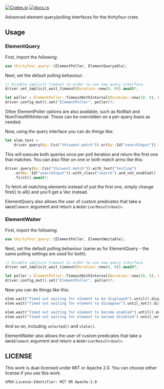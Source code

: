 [![Crates.io](https://img.shields.io/crates/v/thirtyfour_query.svg?style=for-the-badge)](https://crates.io/crates/thirtyfour_query)
[![docs.rs](https://img.shields.io/badge/docs.rs-thirtyfour_query-blue?style=for-the-badge)](https://docs.rs/thirtyfour_query)

Advanced element query/polling interfaces for the thirtyfour crate.

## Usage

### ElementQuery 

First, import the following:
```rust
use thirtyfour_query::{ElementPoller, ElementQueryable};
```

Next, set the default polling behaviour:
```rust 
// Disable implicit timeout in order to use new query interface.
driver.set_implicit_wait_timeout(Duration::new(0, 0)).await?;

let poller = ElementPoller::TimeoutWithInterval(Duration::new(20, 0), Duration::from_millis(500));
driver.config_mut().set("ElementPoller", poller)?;
```

Other ElementPoller options are also available, such as NoWait and NumTriesWithInterval.
These can be overridden on a per-query basis as needed.

Now, using the query interface you can do things like:

```rust
let elem_text = 
    driver.query(By::Css("thiswont.match")).or(By::Id("searchInput")).first().await?;
```
    
This will execute both queries once per poll iteration and return the first one that matches.
You can also filter on one or both match arms like this:

```rust
driver.query(By::Css("thiswont.match")).with_text("testing")
    .or(By::Id("searchInput")).with_class("search").and_not_enabled()
    .first().await?;
```

To fetch all matching elements instead of just the first one, simply change first() to all() 
and you'll get a Vec instead.

ElementQuery also allows the user of custom predicates that take a `&WebElement` argument
and return a `WebDriverResult<bool>`.

### ElementWaiter

First, import the following:
```rust
use thirtyfour_query::{ElementPoller, ElementWaitable};
```

Next, set the default polling behaviour (same as for ElementQuery - the same polling
settings are used for both):
```rust 
// Disable implicit timeout in order to use new query interface.
driver.set_implicit_wait_timeout(Duration::new(0, 0)).await?;

let poller = ElementPoller::TimeoutWithInterval(Duration::new(20, 0), Duration::from_millis(500));
driver.config_mut().set("ElementPoller", poller)?;
```

Now you can do things like this:
```rust
elem.wait("Timed out waiting for element to be displayed").until().displayed().await?;
elem.wait("Timed out waiting for element to disappear").until_not().displayed().await?;

elem.wait("Timed out waiting for element to become enabled").until().enabled().await?;
elem.wait("Timed out waiting for element to become disabled").until_not().enabled().await?;
```

And so on, including `selected()` and `stale()`.

ElementWaiter also allows the user of custom predicates that take a `&WebElement` argument
and return a `WebDriverResult<bool>`.

## LICENSE

This work is dual-licensed under MIT or Apache 2.0.
You can choose either license if you use this work.

`SPDX-License-Identifier: MIT OR Apache-2.0`
